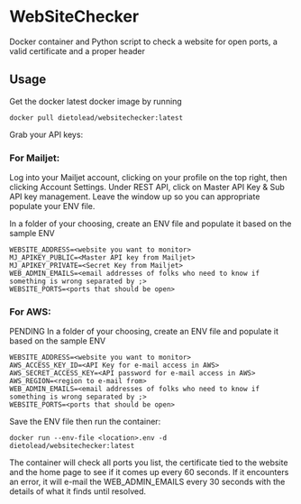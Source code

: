 # WebSiteChecker
Docker container and Python script to check a website for open ports, a valid certificate and a proper header

## Usage
Get the docker latest docker image by running
```
docker pull dietolead/websitechecker:latest
```
Grab your API keys:

### For Mailjet:
Log into your Mailjet account, clicking on your profile on the top right, then clicking Account Settings.
Under REST API, click on Master API Key & Sub API key management.
Leave the window up so you can appropriate populate your ENV file.

In a folder of your choosing, create an ENV file and populate it based on the sample ENV
```
WEBSITE_ADDRESS=<website you want to monitor>
MJ_APIKEY_PUBLIC=<Master API key from Mailjet>
MJ_APIKEY_PRIVATE=<Secret Key from Mailjet>
WEB_ADMIN_EMAILS=<email addresses of folks who need to know if something is wrong separated by ;>
WEBSITE_PORTS=<ports that should be open>
```
### For AWS:

PENDING
In a folder of your choosing, create an ENV file and populate it based on the sample ENV
```
WEBSITE_ADDRESS=<website you want to monitor>
AWS_ACCESS_KEY_ID=<API Key for e-mail access in AWS>
AWS_SECRET_ACCESS_KEY=<API password for e-mail access in AWS>
AWS_REGION=<region to e-mail from>
WEB_ADMIN_EMAILS=<email addresses of folks who need to know if something is wrong separated by ;>
WEBSITE_PORTS=<ports that should be open>
```

Save the ENV file then run the container:
```
docker run --env-file <location>.env -d dietolead/websitechecker:latest
```

The container will check all ports you list, the certificate tied to the website and the home page to see if it comes up every 60 seconds. If it encounters an error, it will e-mail the WEB_ADMIN_EMAILS every 30 seconds with the details of what it finds until resolved.

